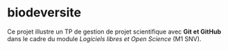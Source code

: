 # biodeversite
Ce projet illustre un TP de gestion de projet scientifique avec **Git et GitHub** dans le cadre du module *Logiciels libres et Open Science* (M1 SNV).
